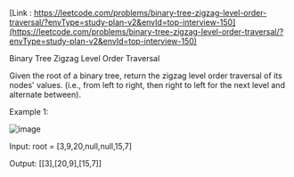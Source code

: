 [Link : https://leetcode.com/problems/binary-tree-zigzag-level-order-traversal/?envType=study-plan-v2&envId=top-interview-150](https://leetcode.com/problems/binary-tree-zigzag-level-order-traversal/?envType=study-plan-v2&envId=top-interview-150)

Binary Tree Zigzag Level Order Traversal

Given the root of a binary tree, return the zigzag level order traversal of its nodes' values. (i.e., from left to right, then right to left for the next level and alternate between).

 

Example 1:


![image](https://github.com/Viv0508/100-days-of-code/assets/95094911/838e6ae3-ec94-4bbf-9ac0-422a2a5b8bcf)

Input: root = [3,9,20,null,null,15,7]

Output: [[3],[20,9],[15,7]]
